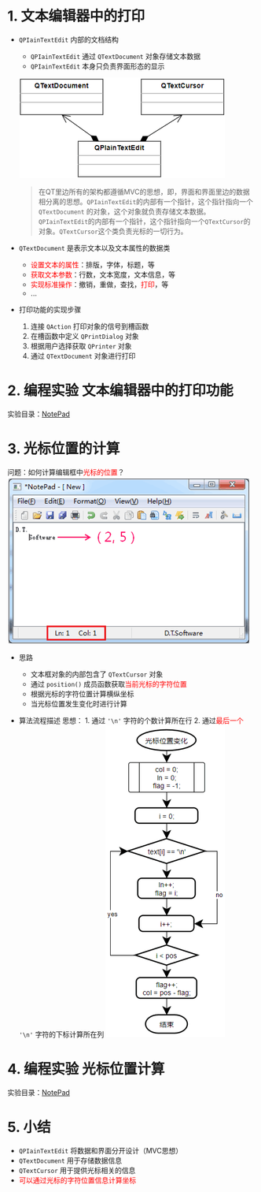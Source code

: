 # 1. 文本编辑器中的打印
- `QPIainTextEdit` 内部的文档结构
    - `QPIainTextEdit` 通过 `QTextDocument` 对象存储文本数据
    - `QPIainTextEdit` 本身只负责界面形态的显示

    ![](vx_images/042_1.png)

    > 在QT里边所有的架构都遵循MVC的思想，即，界面和界面里边的数据相分离的思想。`QPIainTextEdit`的内部有一个指针，这个指针指向一个`QTextDocument` 的对象，这个对象就负责存储文本数据。
    > `QPIainTextEdit`的内部有一个指针，这个指针指向一个`QTextCursor`的对象。`QTextCursor`这个类负责光标的一切行为。

- `QTextDocument` 是表示文本以及文本属性的数据类
    - <font color=red>设置文本的属性</font>：排版，字体，标题，等
    - <font color=red>获取文本参数</font>：行数，文本宽度，文本信息，等
    - <font color=red>实现标准操作</font>：撤销，重做，查找，<font color=red>打印</font>，等
    - ...

- 打印功能的实现步骤
    1. 连接 `QAction` 打印对象的信号到槽函数
    2. 在槽函数中定义 `QPrintDialog` 对象
    3. 根据用户选择获取 `QPrinter` 对象
    4. 通过 `QTextDocument` 对象进行打印

# 2. 编程实验 文本编辑器中的打印功能
实验目录：[NotePad](vx_attachments\042_Text_printing_and_cursor_positioning\NotePad)

# 3. 光标位置的计算
问题：如何计算编辑框中<font color=red>光标的位置</font>？
![](vx_images/042_2.png)

- 思路
    - 文本框对象的内部包含了 `QTextCursor` 对象
    - 通过 `position()` 成员函数获取<font color=red>当前光标的字符位置</font>
    - 根据光标的字符位置计算横纵坐标
    - 当光标位置发生变化时进行计算


- 算法流程描述
    思想：
        1. 通过 `'\n'` 字符的个数计算所在行
        2. 通过<font color=red>最后一个</font> `'\n'` 字符的下标计算所在列
        ![](vx_images/042_3.png)

# 4. 编程实验 光标位置计算
实验目录：[NotePad](vx_attachments\042_Text_printing_and_cursor_positioning\NotePad)

# 5. 小结
- `QPIainTextEdit` 将数据和界面分开设计（MVC思想）
- `QTextDocument` 用于存储数据信息
- `QTextCursor` 用于提供光标相关的信息
- <font color=red>可以通过光标的字符位置信息计算坐标</font>
